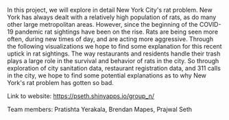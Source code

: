 In this project, we will explore in detail New York City's rat problem. New York has always dealt with a relatively high population of rats, as do many other large metropolitan areas. However, since the beginning of the COVID-19 pandemic rat sightings have been on the rise. Rats are being seen more often, during new times of day, and are acting more aggressive. Through the following visualizations we hope to find some explanation for this recent uptick in rat sightings. The way restaurants and residents handle their trash plays a large role in the survival and behavior of rats in the city. So through exploration of city sanitation data, restaurant registration data, and 311 calls in the city, we hope to find some potential explanations as to why New York's rat problem has gotten so bad.


Link to website:
https://pseth.shinyapps.io/group_n/


Team members: Pratishta Yerakala, Brendan Mapes, Prajwal Seth

